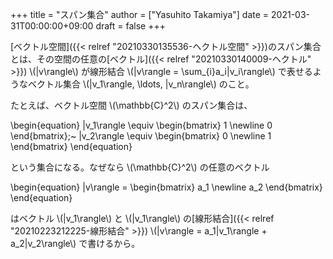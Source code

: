 +++
title = "スパン集合"
author = ["Yasuhito Takamiya"]
date = 2021-03-31T00:00:00+09:00
draft = false
+++

[ベクトル空間]({{< relref "20210330135536-ヘクトル空間" >}})のスパン集合とは、その空間の任意の[ベクトル]({{< relref "20210330140009-ヘクトル" >}}) \\(|v\rangle\\) が線形結合 \\(|v\rangle = \sum\_{i}a\_i|v\_i\rangle\\) で表せるようなベクトル集合 \\(|v\_1\rangle, \ldots, |v\_n\rangle\\) のこと。

たとえば、ベクトル空間 \\(\mathbb{C}^2\\) のスパン集合は、

\begin{equation}
|v\_1\rangle \equiv
\begin{bmatrix}
1 \newline
0
\end{bmatrix};~
|v\_2\rangle \equiv
\begin{bmatrix}
0 \newline
1
\end{bmatrix}
\end{equation}

という集合になる。なぜなら \\(\mathbb{C}^2\\) の任意のベクトル

\begin{equation}
|v\rangle =
\begin{bmatrix}
a\_1 \newline
a\_2
\end{bmatrix}
\end{equation}

はベクトル \\(|v\_1\rangle\\) と \\(|v\_1\rangle\\) の[線形結合]({{< relref "20210223212225-線形結合" >}}) \\(|v\rangle = a\_1|v\_1\rangle + a\_2|v\_2\rangle\\) で書けるから。
